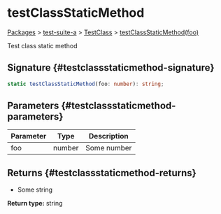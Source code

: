 # testClassStaticMethod

[Packages](/) &gt; [test-suite-a](/test-suite-a) &gt; [TestClass](/test-suite-a/testclass-class) &gt; [testClassStaticMethod(foo)](/test-suite-a/testclass-class/testclassstaticmethod-method)

Test class static method

## Signature {#testclassstaticmethod-signature}

```typescript
static testClassStaticMethod(foo: number): string;
```

## Parameters {#testclassstaticmethod-parameters}

| Parameter | Type | Description |
| --- | --- | --- |
| foo | number | Some number |

## Returns {#testclassstaticmethod-returns}

- Some string

**Return type:** string
